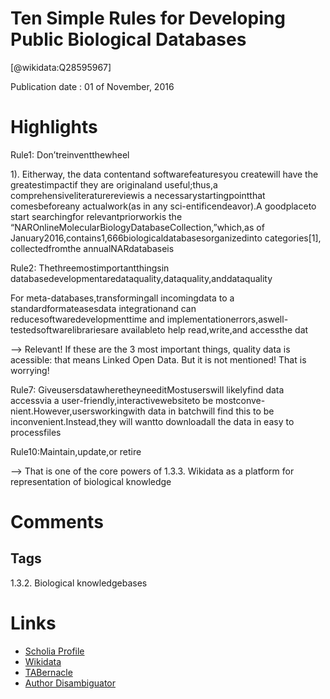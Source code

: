 
Ten Simple Rules for Developing Public Biological Databases
===========================================================
  
  [@wikidata:Q28595967]  
  
Publication date : 01 of November, 2016  

# Highlights

Rule1: Don’treinventthewheel

1). Eitherway,   the  data   contentand  softwarefeaturesyou  createwill   have   the  greatestimpactif they   are  originaland  useful;thus,a comprehensiveliteraturereviewis a necessarystartingpointthat   comesbeforeany  actualwork(as  in any  sci-entificendeavor).A goodplaceto start   searchingfor  relevantpriorworkis the  “NAROnlineMolecularBiologyDatabaseCollection,”which,as of January2016,contains1,666biologicaldatabasesorganizedinto  categories[1],  collectedfromthe  annualNARdatabaseis


Rule2: Thethreemostimportantthingsin databasedevelopmentaredataquality,dataquality,anddataquality

For  meta-databases,transformingall  incomingdata   to a standardformateasesdata   integrationand  can  reducesoftwaredevelopmenttime   and  implementationerrors,aswell-testedsoftwarelibrariesare  availableto help   read,write,and  accessthe  dat


--> Relevant! If these are the 3 most important things, quality data is acessible: that means Linked Open Data. But it is not mentioned! That is worrying!

Rule7: GiveusersdatawheretheyneeditMostuserswill   likelyfind  data   accessvia  a user-friendly,interactivewebsiteto be mostconve-nient.However,usersworkingwith   data   in batchwill   find  this  to be inconvenient.Instead,they   will   wantto downloadall  the  data   in easy   to processfiles


Rule10:Maintain,update,or retire

--> That is one of the core powers of 1.3.3. Wikidata as a platform for representation of biological knowledge

# Comments

## Tags


1.3.2. Biological knowledgebases

# Links
  
 * [Scholia Profile](https://scholia.toolforge.org/work/Q28595967)  
 * [Wikidata](https://www.wikidata.org/wiki/Q28595967)  
 * [TABernacle](https://tabernacle.toolforge.org/?#/tab/manual/Q28595967/P921%3BP4510)  
 * [Author Disambiguator](https://author-disambiguator.toolforge.org/work_item_oauth.php?id=Q28595967&batch_id=&match=1&author_list_id=&doit=Get+author+links+for+work)  
